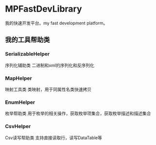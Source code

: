 # MPFastDevLibrary
我的快速开发平台。my fast development platform。

## 我的工具帮助类

### SerializableHelper
序列化辅助类
二进制和xml的序列化和反序列化

### MapHelper
映射工具类
类映射，用于同属性名类快速拷贝

### EnumHelper
枚举帮助类
用于枚举的相关操作，获取枚举项集合，获取枚举描述和描述集合

### CsvHelper
Csv读写帮助类
支持直接读取行，读写DataTable等


